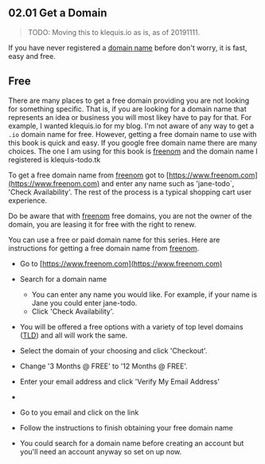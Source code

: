 ## 02.01 Get a Domain

> TODO: Moving this to klequis.io as is, as of 20191111.

If you have never registered a [domain name](https://en.wikipedia.org/wiki/Domain_name) before don't worry, it is fast, easy and free.

## Free

There are many places to get a free domain providing you are not looking for something specific. That is, if you are looking for a domain name that represents an idea or business you will most likey have to pay for that. For example, I wanted klequis.io for my blog. I'm not aware of any way to get a `.io` domain name for free. However, getting a free domain name to use with this book
is quick and easy. If you google free domain name there are many choices. The one I am using for this book is [freenom](https://www.freenom.com) and the domain name I registered is klequis-todo.tk

To get a free domain name from [freenom](https://www.freenom.com) got to [https://www.freenom.com](https://www.freenom.com) and enter any name such as 'jane-todo`, 'Check Availability'. The rest of the process is a typical shopping cart user experience.

Do be aware that with [freenom](https://www.freenom.com) free domains, you are not the owner of the domain, you are leasing it for free with the right to renew.



You can use a free or paid domain name for this series. Here are instructions for getting a free domain name from [freenom](https://www.freenom.com).

- Go to [https://www.freenom.com](https://www.freenom.com)
- Search for a domain name
  - You can enter any name  you would like. For example, if your name is Jane you could enter jane-todo.
  - Click 'Check Availability'.
- You will be offered a free options with a variety of top level domains ([TLD](https://en.wikipedia.org/wiki/Top-level_domain)) and all will work the same.
- Select the domain of your choosing and click 'Checkout'.
- Change '3 Months @ FREE' to '12 Months @ FREE'.
- Enter your email address and click 'Verify My Email Address'
-
- Go to you email and click on the link
- Follow the instructions to finish obtaining your free domain name




- You could search for a domain name before creating an account but you'll need an account anyway so set on up now.
